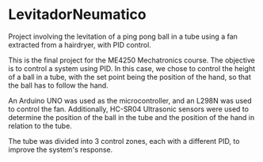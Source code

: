 # LevitadorNeumatico
 Project involving the levitation of a ping pong ball in a tube using a fan extracted from a hairdryer, with PID control.

This is the final project for the ME4250 Mechatronics course. The objective is to control a system using PID. In this case, we chose to control the height of a ball in a tube, with the set point being the position of the hand, so that the ball has to follow the hand.

An Arduino UNO was used as the microcontroller, and an L298N was used to control the fan. Additionally, HC-SR04 Ultrasonic sensors were used to determine the position of the ball in the tube and the position of the hand in relation to the tube.

The tube was divided into 3 control zones, each with a different PID, to improve the system's response.
